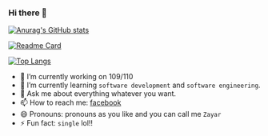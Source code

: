 ### Hi there 👋

<!-- https://github.com/anuraghazra/github-readme-stats -->
[![Anurag's GitHub stats](https://github-readme-stats.vercel.app/api?username=ZattWine&theme=vue&show_icons=true)](https://github.com/ZattWine)

[![Readme Card](https://github-readme-stats.vercel.app/api/pin/?username=ZattWine&repo=kyawzayartun)](https://github.com/ZattWine/kyawzayartun)

[![Top Langs](https://github-readme-stats.vercel.app/api/top-langs/?username=ZattWine&layout=compact)](https://github.com/ZattWine)

<!-- **ZattWine/ZattWine** is a ✨ _special_ ✨ repository because its `README.md` (this file) appears on your GitHub profile.

Here are some ideas to get you started: -->
<!-- - 👯 I’m looking to collaborate on  -->
<!-- - 🤔 I’m looking for help with ... -->

- 🔭 I’m currently working on 109/110
- 🌱 I’m currently learning `software development` and `software engineering`.
- 💬 Ask me about everything whatever you want.
- 📫 How to reach me: [facebook](https://www.facebook.com/zy.98727)
- 😄 Pronouns: pronouns as you like and you can call me `Zayar`
- ⚡ Fun fact: `single` lol!!
